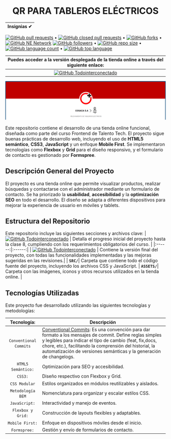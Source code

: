 # <div align="center"> QR PARA TABLEROS ELÉCTRICOS</div>

|  Insignias ✔  |
| :-----------: |
[![GitHub pull requests](https://img.shields.io/github/issues-pr/Todointerconectado/qrcosaca?color=blue&logo=github)](https://github.com/Todointerconectado/qrcosaca/pulls) • [![GitHub closed pull requests](https://img.shields.io/github/issues-pr-closed/Todointerconectado/qrcosaca?color=blue&logo=github)](https://github.com/Todointerconectado/qrcosaca/pulls) • [![GitHub forks](https://img.shields.io/github/forks/Todointerconectado/qrcosaca?logo=github)](https://github.com/Todointerconectado/qrcosaca/fork)  •  [![GitHub NE Network](https://img.shields.io/badge/NE-Network-blue?logo=github)](https://github.com/Todointerconectado/qrcosaca/network)
[![GitHub followers](https://img.shields.io/github/followers/Todointerconectado?logo=github)](#)  •  [![GitHub repo size](https://img.shields.io/github/repo-size/Todointerconectado/qrcosaca?logo=github)](#)  •  [![GitHub language count](https://img.shields.io/github/languages/count/Todointerconectado/qrcosaca?logo=github)](#)  •  [![GitHub top language](https://img.shields.io/github/languages/top/Todointerconectado/qrcosaca?logo=JavaScript)](#)

|  Puedes acceder a la versión desplegada de la tienda online a través del siguiente enlace: |
| :-------------------------------------------------------: |
| [![GitHub Todointerconectado](https://img.shields.io/badge/todointerconectado.com/-QR_TABLEROS_ELECTRICOS-105d89?style=for-the-badge&logo=github&logoColor=white&labelColor=101)](https://todointerconectado.com/qrcosaca/) |

![Mockup](../assets/images/Mockup.png)

Este repositorio contiene el desarrollo de una tienda online funcional, diseñada como parte del curso Frontend de Talento Tech. El proyecto sigue buenas prácticas de desarrollo web, incluyendo el uso de **HTML5 semántico**, **CSS3**, **JavaScript** y un enfoque **Mobile First**. Se implementaron tecnologías como **Flexbox** y **Grid** para el diseño responsivo, y el formulario de contacto es gestionado por **Formspree**.

## Descripción General del Proyecto

El proyecto es una tienda online que permite visualizar productos, realizar búsquedas y contactarse con el administrador mediante un formulario de contacto. Se ha priorizado la **usabilidad**, **accesibilidad** y la **optimización SEO** en todo el desarrollo. El diseño se adapta a diferentes dispositivos para mejorar la experiencia de usuario en móviles y tablets.

## Estructura del Repositorio

Este repositorio incluye las siguientes secciones y archivos clave:
| [![GitHub Todointerconectado](https://img.shields.io/badge/archivo-pre--entrega-105d89?style=for-the-badge&logo=github&logoColor=white&labelColor=101)](./docs/PRE-ENTREGA.md) | Detalla el progreso inicial del proyecto hasta la clase 8, cumpliendo con los requerimientos obligatorios del curso. |
|:------:|:------:|
| [![GitHub Todointerconectado](https://img.shields.io/badge/archivo-entrega--final-105d89?style=for-the-badge&logo=github&logoColor=white&labelColor=101)](./docs/ENTREGA-FINAL.md) | Contiene la versión final del proyecto, con todas las funcionalidades implementadas y las mejoras sugeridas en las revisiones.|
| **`SRC/`**| Carpeta que contiene todo el código fuente del proyecto, incluyendo los archivos CSS y JavaScript.
| **`ASSETS/`**| Carpeta con las imágenes, íconos y otros recursos utilizados en la tienda online. |


## Tecnologías Utilizadas
Este proyecto fue desarrollado utilizando las siguientes tecnologías y metodologías:

|      Tecnología:     | Descripción |
| :------------------: | ----------- |
|`Conventional Commits`| [Conventional Commits](https://www.conventionalcommits.org/en/v1.0.0/): Es una convención para dar formato a los mensajes de commit. Define reglas  simples y legibles para indicar el tipo de cambio (feat, fix,docs, chore, etc.), facilitando la  comprensión del historial, la automatización de versiones semánticas y la generación de changelogs. |
|`HTML5 Semántico:`    | Optimización para SEO y accesibilidad. |
| `CSS3:`              | Diseño respectivo con Flexbox y Grid. |
| `CSS Modular`        | Estilos organizados en módulos reutilizables y aislados. |
| `Metodología BEM`    | Nomenclatura para organizar y escalar estilos CSS. |
| `JavaScript:`        | Interactividad y manejo de eventos. |
| `Flexbox y Grid:`    | Construcción de layouts flexibles y adaptables. |
| `Mobile First:`      | Enfoque en dispositivos móviles desde el inicio.|
| `Formspree:`         | Gestión y envío de formularios de contacto.     |
